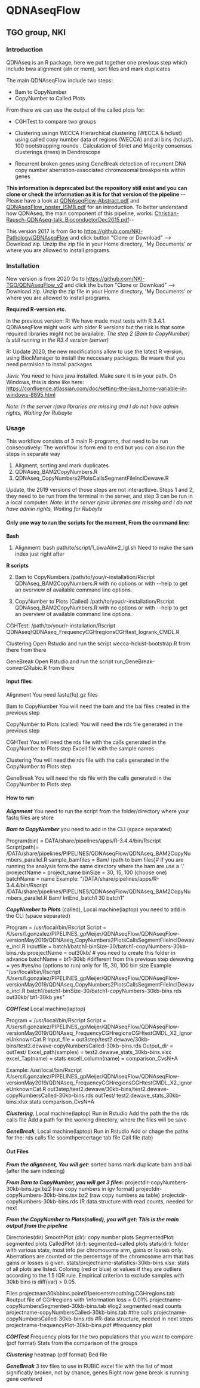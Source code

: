 # QDNAseqFlow 
## TGO group, NKI

### Introduction

QDNAseq is an R package, here we put together one previous step which include bwa alignment (aln or mem), sort files and mark duplicates

The main QDNAseqFlow include two steps: 
- Bam to CopyNumber
- CopyNumber to Called Plots

From there we can use the output of the called plots for: 

- CGHTest to compare two groups

- Clustering usingn WECCA
Hierarchical clustering (WECCA & hclust)
using called copy number data of regions (WECCA) and all bins (hclust). 100 bootstrapping rounds .
Calculation of Strict and Majority consensus clusterings (trees) in Dendroscope

- Recurrent broken genes using GeneBreak
detection of recurrent DNA copy number aberration-associated chromosomal breakpoints within genes

__This information is deprecated but the repository still exist and you can clone or check the information as it is for that version of the pipeline__
--Please have a look at [QDNAseqFlow-Abstract.pdf](https://github.com/NKI-Pathology/QDNAseqFlow/blob/master/QDNAseqFlow-Abstract.pdf) and [QDNAseqFlow\_poster\_ISMB.pdf](https://github.com/NKI-Pathology/QDNAseqFlow/blob/master/QDNAseqFlow_poster_ISMB.pdf) for an introduction.
To better understand how QDNAseq, the main component of this pipeline, works: [Christian-Rausch-QDNAseq-talk\_BioconductorDec2015.pdf](https://github.com/NKI-Pathology/QDNAseqFlow/blob/master/Christian-Rausch-QDNAseq-talk_BioconductorDec2015.pdf)--

This version 2017 is from 
Go to https://github.com/NKI-Pathology/QDNAseqFlow and click button "Clone or Download" --> Download zip.
Unzip the zip file in your Home directory, 'My Documents' or where you are allowed to install programs.

### Installation
New version is from 2020
Go to https://github.com/NKI-TGO/QDNAseqFlow_v2 and click the button "Clone or Download" --> Download zip.
Unzip the zip file in your Home directory, 'My Documents' or where you are allowed to install programs.

**Required R-version etc.**

In the previous version:
R: We have made most tests with R 3.4.1. QDNAseqFlow might work with older R versions but the risk is that some required libraries might not be available.
_The step 2 (Bam to CopyNumber) is still running in the R3.4 version (server)_

R: Update 2020, the new modifications allow to use the latest R version, using BiocManager to install the neccesary packages. Be waare that you need permision to install packages

Java: You need to hava java installed. Make sure it is in your path. On Windows, this is done like here: https://confluence.atlassian.com/doc/setting-the-java_home-variable-in-windows-8895.html

*Note: In the server rjava libraries are missing and I do not have admin rights, Waiting for Rubayte*


### Usage

This workflow consists of 3 main R-programs, that need to be run consecutively: The workflow is form end to end but you can also run the steps in separate way

1. Aligment, sorting and mark duplicates 
2. QDNAseq_BAM2CopyNumbers.R
3. QDNAseq_CopyNumbers2PlotsCallsSegmentFileInclDewave.R

Update, the 2019 versions of those steps are not interactluve. Steps 1 and 2, they need to be run from the terminal in the server, and step 3 can be run in a local computer. 
*Note: In the server rjava libraries are missing and I do not have admin rights, Waiting for Rubayte*


#### Only one way to run the scripts for the moment, From the command line:

__Bash__
1. Alignment: bash path/to/script/1_bwaAlnv2_lgl.sh
Need to make the sam index just right after

__R scripts__

2. Bam to CopyNumbers
	/path/to/your/r-installation/Rscript QDNAseq\_BAM2CopyNumbers.R with no options or with --help to get an overview of available command line options.

3. CopyNumber to Plots (Called)
    /path/to/your/r-installation/Rscript QDNAseq\_BAM2CopyNumbers.R with no options or with --help to get an overview of available command line options.

CGHTest:
    /path/to/your/r-installation/Rscript QDNAseq\QDNAseq_FrequencyCGHregionsCGHtest_logrank_CMDL.R

Clustering
Open Rstudio and run the script  wecca-hclust-bootstrap.R from there from there


GeneBreak
Open Rstudio and run the script run_GeneBreak-convert2Rubic.R from there


#### Input files
Alignment
You need fastq(fq).gz files

Bam to CopyNumber
You will need the bam and the bai files created in the previous step

CopyNumber to Plots (called)
You will need the rds file generated in the previous step

CGHTest
You will need the rds file with the calls generated in the CopyNumber to Plots step
Excell file with the sample names 

Clustering
You will need the rds file with the calls generated in the CopyNumber to Plots step

GeneBreak
You will need the rds file with the calls generated in the CopyNumber to Plots step


#### How to run 
___Alignment___
You need to run the script from the folder/directory where your fastq files are store

___Bam to CopyNumber___
you need to add in the CLI (space separated)

Program(bin) = DATA/share/pipelines/apps/R-3.4.4/bin/Rscript
Script(path)= /DATA/share/pipelines/PIPELINES/QDNAseqFlow/QDNAseq_BAM2CopyNumbers_parallel.R
sample_bamfiles = Bam/ (path to bam files)# if you are running the analysis form the same directory where the bam are use a '.'
proejectName = project_name 
binSize = 30, 15, 100 (choose one)
batchName = name
Example:
"/DATA/share/pipelines/apps/R-3.4.4/bin/Rscript /DATA/share/pipelines/PIPELINES/QDNAseqFlow/QDNAseq_BAM2CopyNumbers_parallel.R Bam/ IntEnd_batch1 30 batch1"


___CopyNumber to Plots___ (called), Local machine(laptop)
you need to add in the CLI (space separated)

Program = /usr/local/bin/Rscript
Script = /Users/l.gonzalez/PIPELINES_gpMeijer/QDNAseqFlow/QDNAseqFlow-versionMay2019/QDNAseq_CopyNumbers2PlotsCallsSegmentFileInclDewave_incl.R
Inputfile = batch1/batch1-binSize-30/batch1-copyNumbers-30kb-bins.rds
proejectName = out30kb/ # you need to create this folder in advance
batchName = bt1-30kb #different from the previous step
dewaving = yes  #yes/no (options to run) only for 15, 30, 100 bin size
Example "/usr/local/bin/Rscript /Users/l.gonzalez/PIPELINES_gpMeijer/QDNAseqFlow/QDNAseqFlow-versionMay2019/QDNAseq_CopyNumbers2PlotsCallsSegmentFileInclDewave_incl.R  batch1/batch1-binSize-30/batch1-copyNumbers-30kb-bins.rds out30kb/ bt1-30kb yes"


___CGHTest___  Local machine(laptop)

Program = /usr/local/bin/Rscript
Script =
 /Users/l.gonzalez/PIPELINES_gpMeijer/QDNAseqFlow/QDNAseqFlow-versionMay2019/QDNAseq_FrequencyCGHregionsCGHtestCMDL_X2_IgnoreUnknownCat.R
Input_file = out3step/test2.dewave/30kb-bins/test2.dewave-copyNumbersCalled-30kb-bins.rds
Output_dir = outTest/ 
Excel_path(samples) = test2.dewave_stats_30kb-bins.xlsx 
excel_Tap(name) = stats
excell_column(name) = comparison_CvsN+A

Example:
/usr/local/bin/Rscript /Users/l.gonzalez/PIPELINES_gpMeijer/QDNAseqFlow/QDNAseqFlow-versionMay2019/QDNAseq_FrequencyCGHregionsCGHtestCMDL_X2_IgnoreUnknownCat.R out3step/test2.dewave/30kb-bins/test2.dewave-copyNumbersCalled-30kb-bins.rds outTest/ test2.dewave_stats_30kb-bins.xlsx stats comparison_CvsN+A

___Clustering___,  Local machine(laptop)
Run in Rstudio
Add the path the the rds calls file 
Add a path for the working directory, where the files will be save 

___GeneBreak___,  Local machine(laptop)
Run in Rstudio
Add or chage the paths for the:
rds calls file
soomthpercertage tab file
Call file (tab)



#### Out Files
___From the alignment, You will get:___
sorted bams
mark duplicate bam and bai (after the sam indexing)


___From Bam to CopyNumber, you will get 3 files:___
projectdir-copyNumbers-30kb-bins.igv.bz2 (raw copy numbers in igv format)
projectdir-copyNumbers-30kb-bins.tsv.bz2 (raw copy numbers as table)
projectdir-copyNumbers-30kb-bins.rds (R data structure with read counts, needed for next 


___From the CopyNumber to Plots(called), you will get: This is the *main* output from the pipeline___

Directories(dir)
SmoothPlot (dir):  copy number plots
SegmentedPlot: segmented plots
CalledPlot (dir): segmented+called plots
stats(dir): folder with various stats, most info per chromosome arm, gains or losses only. Aberrations are counted or the percentage of the chromosome arm that has gains or losses is given.
stats/projectname-statistics-30kb-bins.xlsx: stats of all plots are listed. Coloring (red or blue) or values if they are outliers according to the 1.5 IQR rule. Empirical criterion to exclude samples with 30kb bins is diff(var) > 0.05.

Files
projectnam30kbbins.point01percentsmoothing.CGHregions.tab 
#output file of CGHregions with ‘information loss = 0.01%
projectname-copyNumbersSegmented-30kb-bins.tab 
#log2 segmented read counts
projectname-copyNumbersCalled-30kb-bins.tab 
#the calls
projectname-copyNumbersCalled-30kb-bins.rds 
#R-data structure, needed in next steps
projectname-frequencyPlot-30kb-bins.pdf 
#frequency plot

___CGHTest___
Frequency plots for the two populations that you want to compare (pdf format)
Stats from the comparison of the groups


___Clustering___
heatmap (pdf format)
Bed file 

___GeneBreak___
3 tsv files to use in RUBIC
excel file with the list of most significatly broken, not by chance, genes 
Right now gene break is running gene centered




